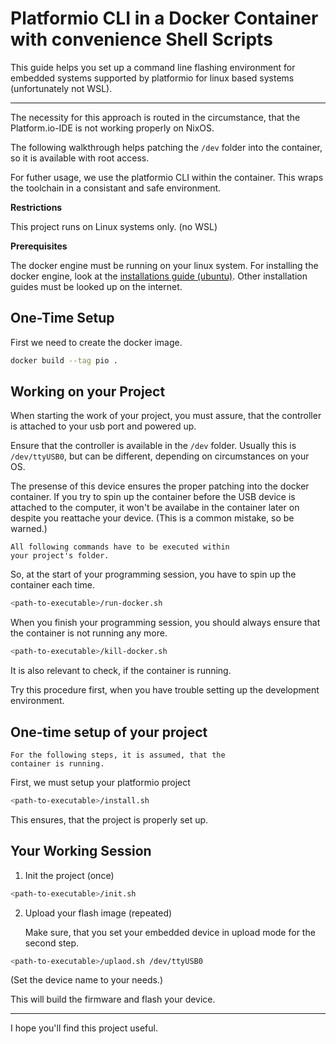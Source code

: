 # Platformio CLI in a Docker Container with convenience Shell Scripts

This guide helps you set up a command line flashing environment for 
embedded systems supported by platformio for linux based systems
(unfortunately not WSL).

---

The necessity for this approach is routed in the circumstance,
that the Platform.io-IDE is not working properly on NixOS.

The following walkthrough helps patching the `/dev` folder into
the container, so it is available with root access.

For futher usage, we use the platformio CLI within the container.
This wraps the toolchain in a consistant and safe environment.

**Restrictions**
    
This project runs on Linux systems only. (no WSL)

**Prerequisites** 

The docker engine must be running on your linux system. 
For installing the docker engine, look at the [installations guide (ubuntu)](https://docs.docker.com/engine/install/ubuntu/). 
Other installation guides must be looked up on the internet.

## One-Time Setup

First we need to create the docker image.

```bash
docker build --tag pio .
```

## Working on your Project

When starting the work of your project, you must assure, that
the controller is attached to your usb port and powered up.

Ensure that the controller is available in the `/dev` folder.
Usually this is `/dev/ttyUSB0`, but can be different, 
depending on circumstances on your OS.

The presense of this device ensures the proper patching into the
docker container. If you try to spin up the container before the USB device is attached to the computer, it won't be availabe in 
the container later on despite you reattache your device. 
(This is a common mistake, so be warned.)

    All following commands have to be executed within
    your project's folder.

So, at the start of your programming session, you have to spin up the container each time.

```bash
<path-to-executable>/run-docker.sh
```

When you finish your programming session, you should always ensure
that the container is not running any more.

```bash
<path-to-executable>/kill-docker.sh
```

It is also relevant to check, if the container is running.

Try this procedure first, when you have trouble setting up the
development environment.

## One-time setup of your project

    For the following steps, it is assumed, that the 
    container is running.

First, we must setup your platformio project

```bash
<path-to-executable>/install.sh
```

This ensures, that the project is properly set up.

## Your Working Session

1. Init the project (once)

```bash
<path-to-executable>/init.sh
```

2. Upload your flash image (repeated)

    Make sure, that you set your embedded device in upload mode
    for the second step.

```bash
<path-to-executable>/uplaod.sh /dev/ttyUSB0
```
(Set the device name to your needs.)

This will build the firmware and flash your device.

---

I hope you'll find this project useful.
